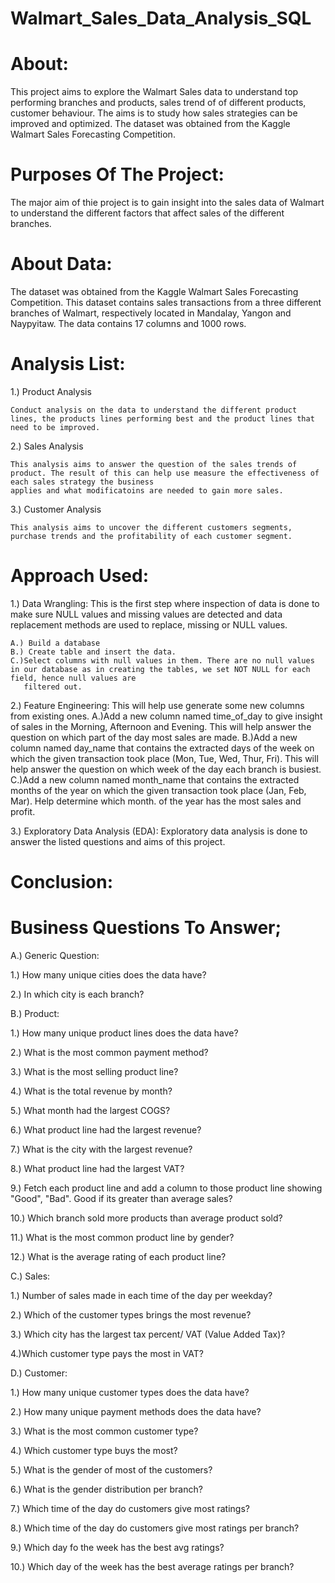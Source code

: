 # Walmart_Sales_Data_Analysis_SQL

# About:

This project aims to explore the Walmart Sales data to understand top performing branches and products, sales trend of of different products, customer behaviour. The aims is to study how sales strategies can be improved and optimized. The dataset was obtained from the Kaggle Walmart Sales Forecasting Competition.

# Purposes Of The Project:

The major aim of thie project is to gain insight into the sales data of Walmart to understand the different factors that affect sales of the different branches.

# About Data:

The dataset was obtained from the Kaggle Walmart Sales Forecasting Competition. This dataset contains sales transactions from a three different branches of Walmart, respectively located in Mandalay, Yangon and Naypyitaw. The data contains 17 columns and 1000 rows.

# Analysis List:

1.) Product Analysis

    Conduct analysis on the data to understand the different product lines, the products lines performing best and the product lines that need to be improved.

2.) Sales Analysis

    This analysis aims to answer the question of the sales trends of product. The result of this can help use measure the effectiveness of each sales strategy the business 
    applies and what modificatoins are needed to gain more sales.

3.) Customer Analysis

    This analysis aims to uncover the different customers segments, purchase trends and the profitability of each customer segment.

# Approach Used:

1.) Data Wrangling:  This is the first step where inspection of data is done to make sure NULL values and missing values are detected and data replacement methods are used to replace, missing or NULL values.

    A.) Build a database 
    B.) Create table and insert the data.
    C.)Select columns with null values in them. There are no null values in our database as in creating the tables, we set NOT NULL for each field, hence null values are 
       filtered out.
       
2.) Feature Engineering: This will help use generate some new columns from existing ones.
    A.)Add a new column named time_of_day to give insight of sales in the Morning, Afternoon and Evening. This will help answer the question on which part of the day most 
       sales are made.
    B.)Add a new column named day_name that contains the extracted days of the week on which the given transaction took place (Mon, Tue, Wed, Thur, Fri). This will help 
       answer the question on which week of the day each branch is busiest.
    C.)Add a new column named month_name that contains the extracted months of the year on which the given transaction took place (Jan, Feb, Mar). Help determine which 
       month.
       of the year has the most sales and profit.
       
 3.) Exploratory Data Analysis (EDA):  Exploratory data analysis is done to answer the listed questions and aims of this project.

# Conclusion:

# Business Questions To Answer;

A.) Generic Question:

1.) How many unique cities does the data have? 

2.) In which city is each branch?

B.) Product:

1.) How many unique product lines does the data have?

2.) What is the most common payment method?

3.) What is the most selling product line?

4.) What is the total revenue by month?

5.) What month had the largest COGS?

6.) What product line had the largest revenue?

7.) What is the city with the largest revenue?

8.) What product line had the largest VAT?

9.) Fetch each product line and add a column to those product line showing "Good", "Bad". Good if its greater than average sales?

10.) Which branch sold more products than average product sold?

11.) What is the most common product line by gender?

12.) What is the average rating of each product line?

C.) Sales:

1.) Number of sales made in each time of the day per weekday?

2.) Which of the customer types brings the most revenue?

3.) Which city has the largest tax percent/ VAT (Value Added Tax)?

4.)Which customer type pays the most in VAT?

D.) Customer:

1.) How many unique customer types does the data have?

2.) How many unique payment methods does the data have?

3.) What is the most common customer type?

4.) Which customer type buys the most?

5.) What is the gender of most of the customers?

6.) What is the gender distribution per branch?

7.) Which time of the day do customers give most ratings?

8.) Which time of the day do customers give most ratings per branch?

9.) Which day fo the week has the best avg ratings?

10.) Which day of the week has the best average ratings per branch?


